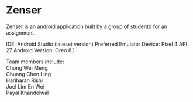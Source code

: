 # Zenser

Zenser is an android application built by a group of studentd for an assignment.

IDE: Android Studio (lateset version)
Preferred Emulator Device: Pixel 4 API 27
Android Version: Oreo 8.1

Team members include:\
Chong Wei Meng\
Chuang Chen Ling\
Hariharan Rishi\
Joel Lim En Wei\
Payal Khandelwal
